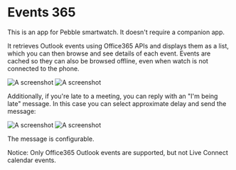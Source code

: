 # Events 365

This is an app for Pebble smartwatch. It doesn't require a companion app.

It retrieves Outlook events using Office365 APIs and displays them as a list, which you can then browse and see details of each event. Events are cached so they can also be browsed offline, even when watch is not connected to the phone.

![A screenshot](https://raw.githubusercontent.com/andrei-markeev/pebble-outlook-calendar/master/screenshot.png)
![A screenshot](https://raw.githubusercontent.com/andrei-markeev/pebble-outlook-calendar/master/screenshot2.png)

Additionally, if you're late to a meeting, you can reply with an "I'm being late" message. In this case you can select approximate delay and send the message:

![A screenshot](https://raw.githubusercontent.com/andrei-markeev/pebble-outlook-calendar/master/screenshot3.png)
![A screenshot](https://raw.githubusercontent.com/andrei-markeev/pebble-outlook-calendar/master/screenshot4.png)

The message is configurable.

Notice: Only Office365 Outlook events are supported, but not Live Connect calendar events.